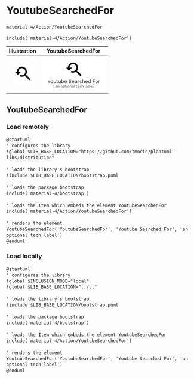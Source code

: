 # YoutubeSearchedFor


```text
material-4/Action/YoutubeSearchedFor
```

```text
include('material-4/Action/YoutubeSearchedFor')
```



| Illustration | YoutubeSearchedFor |
| :---: | :---: |
| ![illustration for Illustration](../../material-4/Action/YoutubeSearchedFor.png) | ![illustration for YoutubeSearchedFor](../../material-4/Action/YoutubeSearchedFor.Local.png) |




## YoutubeSearchedFor

### Load remotely
```plantuml
@startuml
' configures the library
!global $LIB_BASE_LOCATION="https://github.com/tmorin/plantuml-libs/distribution"

' loads the library's bootstrap
!include $LIB_BASE_LOCATION/bootstrap.puml

' loads the package bootstrap
include('material-4/bootstrap')

' loads the Item which embeds the element YoutubeSearchedFor
include('material-4/Action/YoutubeSearchedFor')

' renders the element
YoutubeSearchedFor('YoutubeSearchedFor', 'Youtube Searched For', 'an optional tech label')
@enduml
```

### Load locally
```plantuml
@startuml
' configures the library
!global $INCLUSION_MODE="local"
!global $LIB_BASE_LOCATION="../.."

' loads the library's bootstrap
!include $LIB_BASE_LOCATION/bootstrap.puml

' loads the package bootstrap
include('material-4/bootstrap')

' loads the Item which embeds the element YoutubeSearchedFor
include('material-4/Action/YoutubeSearchedFor')

' renders the element
YoutubeSearchedFor('YoutubeSearchedFor', 'Youtube Searched For', 'an optional tech label')
@enduml
```

